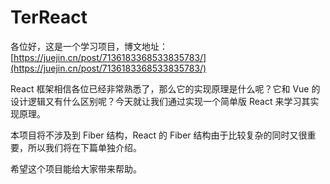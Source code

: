 # TerReact

各位好，这是一个学习项目，博文地址：[https://juejin.cn/post/7136183368533835783/](https://juejin.cn/post/7136183368533835783/)

React 框架相信各位已经非常熟悉了，那么它的实现原理是什么呢？它和 Vue 的设计逻辑又有什么区别呢？今天就让我们通过实现一个简单版 React 来学习其实现原理。

本项目将不涉及到 Fiber 结构，React 的 Fiber 结构由于比较复杂的同时又很重要，所以我们将在下篇单独介绍。

希望这个项目能给大家带来帮助。
